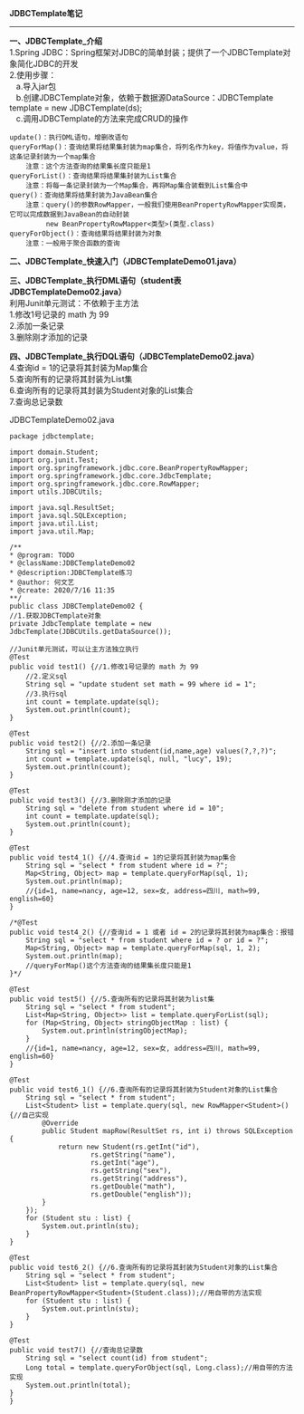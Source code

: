 **JDBCTemplate笔记**  

----------


**一、JDBCTemplate_介绍**  
1.Spring JDBC：Spring框架对JDBC的简单封装；提供了一个JDBCTemplate对象简化JDBC的开发  
2.使用步骤：  
&nbsp;&nbsp;&nbsp;a.导入jar包  
&nbsp;&nbsp;&nbsp;b.创建JDBCTemplate对象，依赖于数据源DataSource：JDBCTemplate template = new JDBCTemplate(ds);  
&nbsp;&nbsp;&nbsp;c.调用JDBCTemplate的方法来完成CRUD的操作  

    update()：执行DML语句，增删改语句
    queryForMap()：查询结果将结果集封装为map集合，将列名作为key，将值作为value，将这条记录封装为一个map集合
        注意：这个方法查询的结果集长度只能是1
    queryForList()：查询结果将结果集封装为List集合
        注意：将每一条记录封装为一个Map集合，再将Map集合装载到List集合中
    query()：查询结果将结果封装为JavaBean集合
        注意：query()的参数RowMapper，一般我们使用BeanPropertyRowMapper实现类，它可以完成数据到JavaBean的自动封装
             new BeanPropertyRowMapper<类型>(类型.class)
    queryForObject()：查询结果将结果封装为对象
        注意：一般用于聚合函数的查询

**二、JDBCTemplate_快速入门（JDBCTemplateDemo01.java）**  

**三、JDBCTemplate_执行DML语句（student表 JDBCTemplateDemo02.java）**  
利用Junit单元测试：不依赖于主方法  
1.修改1号记录的 math 为 99  
2.添加一条记录  
3.删除刚才添加的记录  

**四、JDBCTemplate_执行DQL语句（JDBCTemplateDemo02.java）**  
4.查询id = 1的记录将其封装为Map集合  
5.查询所有的记录将其封装为List集  
6.查询所有的记录将其封装为Student对象的List集合  
7.查询总记录数  

JDBCTemplateDemo02.java

    package jdbctemplate;
    
    import domain.Student;
    import org.junit.Test;
    import org.springframework.jdbc.core.BeanPropertyRowMapper;
    import org.springframework.jdbc.core.JdbcTemplate;
    import org.springframework.jdbc.core.RowMapper;
    import utils.JDBCUtils;
    
    import java.sql.ResultSet;
    import java.sql.SQLException;
    import java.util.List;
    import java.util.Map;
    
    /**
    * @program: TODO
    * @className:JDBCTemplateDemo02
    * @description:JDBCTemplate练习
    * @author: 何文艺
    * @create: 2020/7/16 11:35
    **/
    public class JDBCTemplateDemo02 {
    //1.获取JDBCTemplate对象
    private JdbcTemplate template = new JdbcTemplate(JDBCUtils.getDataSource());
    
    //Junit单元测试，可以让主方法独立执行
    @Test
    public void test1() {//1.修改1号记录的 math 为 99
        //2.定义sql
        String sql = "update student set math = 99 where id = 1";
        //3.执行sql
        int count = template.update(sql);
        System.out.println(count);
    }
    
    @Test
    public void test2() {//2.添加一条记录
        String sql = "insert into student(id,name,age) values(?,?,?)";
        int count = template.update(sql, null, "lucy", 19);
        System.out.println(count);
    }
    
    @Test
    public void test3() {//3.删除刚才添加的记录
        String sql = "delete from student where id = 10";
        int count = template.update(sql);
        System.out.println(count);
    }
    
    @Test
    public void test4_1() {//4.查询id = 1的记录将其封装为map集合
        String sql = "select * from student where id = ?";
        Map<String, Object> map = template.queryForMap(sql, 1);
        System.out.println(map);
        //{id=1, name=nancy, age=12, sex=女, address=四川, math=99, english=60}
    }
    
    /*@Test
    public void test4_2() {//查询id = 1 或者 id = 2的记录将其封装为map集合：报错
        String sql = "select * from student where id = ? or id = ?";
        Map<String, Object> map = template.queryForMap(sql, 1, 2);
        System.out.println(map);
        //queryForMap()这个方法查询的结果集长度只能是1
    }*/
    
    @Test
    public void test5() {//5.查询所有的记录将其封装为list集
        String sql = "select * from student";
        List<Map<String, Object>> list = template.queryForList(sql);
        for (Map<String, Object> stringObjectMap : list) {
            System.out.println(stringObjectMap);
        }
        //{id=1, name=nancy, age=12, sex=女, address=四川, math=99, english=60}
    }
    
    @Test
    public void test6_1() {//6.查询所有的记录将其封装为Student对象的List集合
        String sql = "select * from student";
        List<Student> list = template.query(sql, new RowMapper<Student>() {//自己实现
            @Override
            public Student mapRow(ResultSet rs, int i) throws SQLException {
                return new Student(rs.getInt("id"),
                        rs.getString("name"),
                        rs.getInt("age"),
                        rs.getString("sex"),
                        rs.getString("address"),
                        rs.getDouble("math"),
                        rs.getDouble("english"));
            }
        });
        for (Student stu : list) {
            System.out.println(stu);
        }
    }
    
    @Test
    public void test6_2() {//6.查询所有的记录将其封装为Student对象的List集合
        String sql = "select * from student";
        List<Student> list = template.query(sql, new BeanPropertyRowMapper<Student>(Student.class));//用自带的方法实现
        for (Student stu : list) {
            System.out.println(stu);
        }
    }
    
    @Test
    public void test7() {//查询总记录数
        String sql = "select count(id) from student";
        Long total = template.queryForObject(sql, Long.class);//用自带的方法实现
        System.out.println(total);
    }
    }
